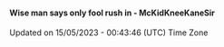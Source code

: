 #### Wise man says only fool rush in - McKidKneeKaneSir
Updated on 15/05/2023 - 00:43:46 (UTC) Time Zone
